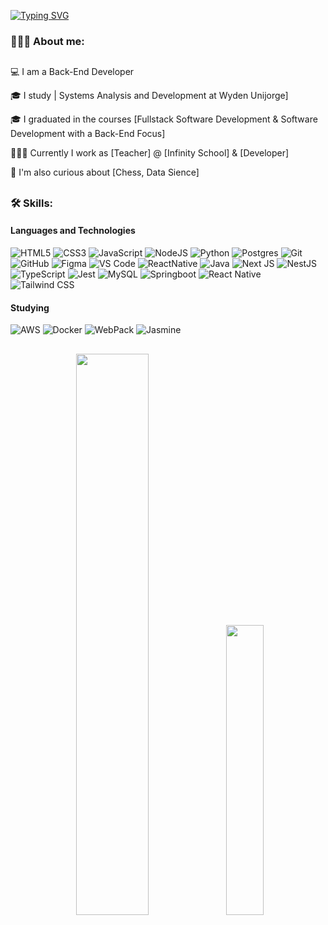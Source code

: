 [![Typing SVG](https://readme-typing-svg.demolab.com?font=Fira+Code&pause=1000&color=F1C232&background=FFFFFF00&width=435&lines=Hi!+I'm+Augusto!;+Welcome+to+my+profile+Github!;I'm+22+years+old...;I'm+from+Salvador%2C+Bahia%2C+Brazil)](https://git.io/typing-svg)



### 👨🏿‍💻 About me:

##

💻 I am a Back-End Developer

🎓 I study | Systems Analysis and Development at Wyden Unijorge]

🎓 I graduated in the courses [Fullstack Software Development & Software Development with a Back-End Focus]

👨🏿‍🏫 Currently I work as [Teacher] @ [Infinity School] & [Developer]

🔎 I'm also curious about [Chess, Data Sience]

##

### 🛠 Skills:

#### Languages and Technologies
![HTML5](https://img.shields.io/badge/html5-%23E34F26.svg?style=for-the-badge&logo=html5&logoColor=white)
![CSS3](https://img.shields.io/badge/css3-%231572B6.svg?style=for-the-badge&logo=css3&logoColor=white)
![JavaScript](https://img.shields.io/badge/javascript-%23323330.svg?style=for-the-badge&logo=javascript&logoColor=%23F7DF1E)
![NodeJS](https://img.shields.io/badge/node.js-6DA55F?style=for-the-badge&logo=node.js&logoColor=white)
![Python](https://img.shields.io/badge/Python-3776AB?style=for-the-badge&logo=python&logoColor=white)
![Postgres](https://img.shields.io/badge/postgres-%23316192.svg?style=for-the-badge&logo=postgresql&logoColor=white)
![Git](https://img.shields.io/badge/git-%23F05033.svg?style=for-the-badge&logo=git&logoColor=white)
![GitHub](https://img.shields.io/badge/github-%23121011.svg?style=for-the-badge&logo=github&logoColor=white)
![Figma](https://img.shields.io/badge/figma-%23F24E1E.svg?style=for-the-badge&logo=figma&logoColor=white)
![VS Code](https://img.shields.io/badge/VS%20Code-0078d7?style=for-the-badge&logo=visual-studio-code&logoColor=white)
![ReactNative](https://img.shields.io/badge/react-%2320232a.svg?style=for-the-badge&logo=react&logoColor=%2361DAFB)
![Java](https://img.shields.io/badge/java-%23ED8B00.svg?style=for-the-badge&logo=openjdk&logoColor=white)
![Next JS](https://img.shields.io/badge/Next-black?style=for-the-badge&logo=next.js&logoColor=white)
![NestJS](https://img.shields.io/badge/NestJS-E0234E?style=for-the-badge&logo=nestjs&logoColor=white)
![TypeScript](https://img.shields.io/badge/TypeScript-3178C6?style=for-the-badge&logo=TypeScript&logoColor=white)
![Jest](https://img.shields.io/badge/Jest-C21325?style=for-the-badge&logo=jest&logoColor=white)
![MySQL](https://img.shields.io/badge/MySQL-4479A1?style=for-the-badge&logo=MySQL&logoColor=white)
![Springboot](https://img.shields.io/badge/Springboot-6DB33F?style=for-the-badge&logo=springboot&logoColor=white)
![React Native](https://img.shields.io/badge/React%20Native-61DAFB?style=for-the-badge&logo=react&logoColor=white)
![Tailwind CSS](https://img.shields.io/badge/TailwindCSS-06B6D4?style=for-the-badge&logo=TailwindCSS&logoColor=white)
  
  
  
#### Studying
![AWS](https://img.shields.io/badge/AWS-FF9900?style=for-the-badge&logo=AmazonWebServices&logoColor=white)
![Docker](https://img.shields.io/badge/Docker-2496ED?style=for-the-badge&logo=Docker&logoColor=white)
![WebPack](https://img.shields.io/badge/WebPack-8DD6F9?style=for-the-badge&logo=WebPack&logoColor=white)
![Jasmine](https://img.shields.io/badge/Jasmine-8A4182?style=for-the-badge&logo=Jasmine&logoColor=white)


##



<p align="center">
        <img src="http://github-readme-streak-stats.herokuapp.com?user=santaugusto&theme=dark&background=000000" width="48%" />
        <img src="https://github-readme-stats.vercel.app/api/top-langs/?username=santaugusto&layout=compact&theme=vision-friendly-dark" width="34.5%" />
      </p>
